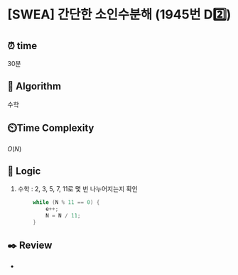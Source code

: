 # [SWEA] 간단한 소인수분해 (1945번 D2️⃣)

## ⏰  **time**

30분

## :pushpin: **Algorithm**

수학

## ⏲️**Time Complexity**

$O(N)$

## :round_pushpin: **Logic**
1. 수학 : 2, 3, 5, 7, 11로 몇 번 나누어지는지 확인
```cpp
		while (N % 11 == 0) {
			e++;
			N = N / 11;
		}
```

## :black_nib: **Review**
- 
